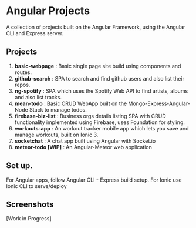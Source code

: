 # Angular Projects

A collection of projects built on the Angular Framework, using the Angular CLI and Express server.

## Projects
1. **basic-webpage** : Basic single page site build using components and routes.
2. **github-search** : SPA to search and find github users and also list their repos.
3. **ng-spotify** : SPA which uses the Spotify Web API to find artists, albums and also list tracks.
4. **mean-todo** : Basic CRUD WebApp built on the Mongo-Express-Angular-Node Stack to manage todos.
5. **firebase-biz-list** : Business orgs details listing SPA with CRUD functionality implemented using Firebase, uses Foundation for styling.
6. **workouts-app** : An workout tracker mobile app which lets you save and manage workouts, built on Ionic 3.
7. **socketchat** : A chat app built using Angular with Socket.io
8. **meteor-todo [WIP]** : An Angular-Meteor web application

## Set up.
For Angular apps, follow Angular CLI - Express build setup. For Ionic use Ionic CLI to serve/deploy

## Screenshots
[Work in Progress]

